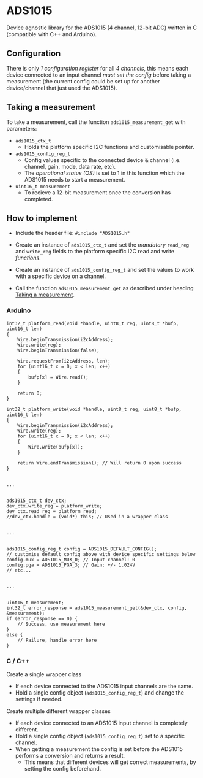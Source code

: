 # ADS1015

Device agnostic library for the ADS1015 (4 channel, 12-bit ADC) written in C (compatible with C++ and Arduino).

## Configuration
There is only _1 configuration register_ for all _4 channels_, this means each device connected to an input channel _must set the config_ before taking a measurement (the current config could be set up for another device/channel that just used the ADS1015).

## Taking a measurement
To take a measurement, call the function `ads1015_measurement_get` with parameters:
- `ads1015_ctx_t`
  - Holds the platform specific I2C functions and customisable pointer.
- `ads1015_config_reg_t`
  - Config values specific to the connected device & channel (i.e. channel, gain, mode, data rate, etc).
  - The _operational status (OS)_ is set to 1 in this function which the ADS1015 needs to start a measurement.
- `uint16_t measurement`
  - To recieve a 12-bit measurement once the conversion has completed.

## How to implement
- Include the header file: `#include "ADS1015.h"`

- Create an instance of `ads1015_ctx_t` and set the _mandatory_ `read_reg` and `write_reg` fields to the platform specific I2C read and write _functions_.

- Create an instance of `ads1015_config_reg_t` and set the values to work with a specific device on a channel.

- Call the function `ads1015_measurement_get` as described under heading [Taking a measurement](#taking-a-measurement).

### Arduino

```
int32_t platform_read(void *handle, uint8_t reg, uint8_t *bufp, uint16_t len)
{
    Wire.beginTransmission(i2cAddress);
    Wire.write(reg);
    Wire.beginTransmission(false);

    Wire.requestFrom(i2cAddress, len);
    for (uint16_t x = 0; x < len; x++)
    {
        bufp[x] = Wire.read();
    }

    return 0;
}

int32_t platform_write(void *handle, uint8_t reg, uint8_t *bufp, uint16_t len)
{
    Wire.beginTransmission(i2cAddress);
    Wire.write(reg);
    for (uint16_t x = 0; x < len; x++)
    {
        Wire.write(bufp[x]);
    }

    return Wire.endTransmission(); // Will return 0 upon success
}


...


ads1015_ctx_t dev_ctx;
dev_ctx.write_reg = platform_write;
dev_ctx.read_reg = platform_read;
//dev_ctx.handle = (void*) this; // Used in a wrapper class


...


ads1015_config_reg_t config = ADS1015_DEFAULT_CONFIG();
// customise default config above with device specific settings below
config.mux = ADS1015_MUX_0; // Input channel: 0
config.pga = ADS1015_PGA_3; // Gain: +/- 1.024V
// etc...


...


uint16_t measurement;
int32_t error_response = ads1015_measurement_get(&dev_ctx, config, &measurement);
if (error_response == 0) {
    // Success, use measurement here
}
else {
    // Failure, handle error here
}

```

### C / C++
Create a single wrapper class
- If each device connected to the ADS1015 input channels are the same.
- Hold a single config object (`ads1015_config_reg_t`) and change the settings if needed.

Create multiple different wrapper classes
- If each device connected to an ADS1015 input channel is completely different.
- Hold a single config object (`ads1015_config_reg_t`) set to a specific channel.
- When getting a measurement the config is set before the ADS1015 performs a conversion and returns a result.
  - This means that different devices will get correct measurements, by setting the config beforehand.
